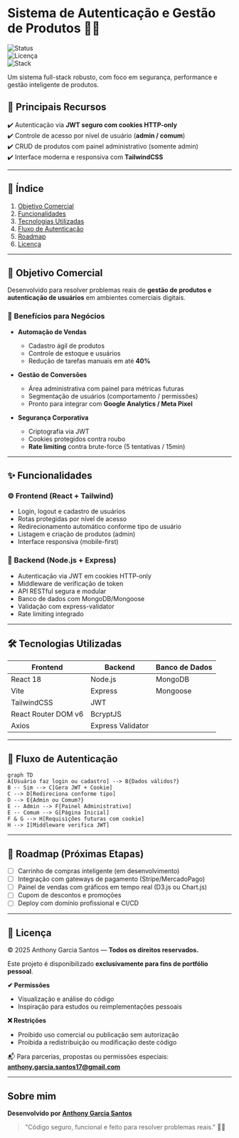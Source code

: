 # Sistema de Autenticação e Gestão de Produtos 🔐🚀  
![Status](https://img.shields.io/badge/status-Em%20Desenvolvimento-yellow)  
![Licença](https://img.shields.io/badge/license-Portf%C3%B3lio%20Pessoal-red)  
![Stack](https://img.shields.io/badge/stack-Node.js%20%2B%20React-blue)

Um sistema full-stack robusto, com foco em segurança, performance e gestão inteligente de produtos.

## 🧠 Principais Recursos
✔️ Autenticação via **JWT seguro com cookies HTTP-only**  
✔️ Controle de acesso por nível de usuário (**admin / comum**)  
✔️ CRUD de produtos com painel administrativo (somente admin)  
✔️ Interface moderna e responsiva com **TailwindCSS**

---

## 📌 Índice
1. [Objetivo Comercial](#objetivo-comercial)  
2. [Funcionalidades](#funcionalidades)  
3. [Tecnologias Utilizadas](#tecnologias-utilizadas)  
4. [Fluxo de Autenticação](#fluxo-de-autenticação)  
5. [Roadmap](#roadmap)  
6. [Licença](#licença)  

---

## 🎯 Objetivo Comercial
Desenvolvido para resolver problemas reais de **gestão de produtos e autenticação de usuários** em ambientes comerciais digitais.

### 💼 Benefícios para Negócios
- **Automação de Vendas**
  - Cadastro ágil de produtos
  - Controle de estoque e usuários
  - Redução de tarefas manuais em até **40%**

- **Gestão de Conversões**
  - Área administrativa com painel para métricas futuras
  - Segmentação de usuários (comportamento / permissões)
  - Pronto para integrar com **Google Analytics / Meta Pixel**

- **Segurança Corporativa**
  - Criptografia via JWT
  - Cookies protegidos contra roubo
  - **Rate limiting** contra brute-force (5 tentativas / 15min)

---

## ✨ Funcionalidades

### ⚙️ Frontend (React + Tailwind)
- Login, logout e cadastro de usuários
- Rotas protegidas por nível de acesso
- Redirecionamento automático conforme tipo de usuário
- Listagem e criação de produtos (admin)
- Interface responsiva (mobile-first)

### 🔐 Backend (Node.js + Express)
- Autenticação via JWT em cookies HTTP-only
- Middleware de verificação de token
- API RESTful segura e modular
- Banco de dados com MongoDB/Mongoose
- Validação com express-validator
- Rate limiting integrado

---

## 🛠 Tecnologias Utilizadas

| Frontend              | Backend              | Banco de Dados |
|-----------------------|----------------------|----------------|
| React 18              | Node.js              | MongoDB        |
| Vite                  | Express              | Mongoose       |
| TailwindCSS           | JWT                  |                |
| React Router DOM v6   | BcryptJS             |                |
| Axios                 | Express Validator    |                |

---

## 🔐 Fluxo de Autenticação

```mermaid
graph TD
A[Usuário faz login ou cadastro] --> B{Dados válidos?}
B -- Sim --> C[Gera JWT + Cookie]
C --> D[Redireciona conforme tipo]
D --> E{Admin ou Comum?}
E -- Admin --> F[Painel Administrativo]
E -- Comum --> G[Página Inicial]
F & G --> H[Requisições futuras com cookie]
H --> I[Middleware verifica JWT]
```

---

## 🔮 Roadmap (Próximas Etapas)
- [ ] Carrinho de compras inteligente (em desenvolvimento)
- [ ] Integração com gateways de pagamento (Stripe/MercadoPago)
- [ ] Painel de vendas com gráficos em tempo real (D3.js ou Chart.js)
- [ ] Cupom de descontos e promoções
- [ ] Deploy com domínio profissional e CI/CD

---

## 📝 Licença

© 2025 Anthony Garcia Santos — **Todos os direitos reservados.**

Este projeto é disponibilizado **exclusivamente para fins de portfólio pessoal**.

**✔ Permissões**  
- Visualização e análise do código  
- Inspiração para estudos ou reimplementações pessoais  

**❌ Restrições**  
- Proibido uso comercial ou publicação sem autorização  
- Proibida a redistribuição ou modificação deste código  

📬 Para parcerias, propostas ou permissões especiais:  
**anthony.garcia.santos17@gmail.com**

---

## Sobre mim

**Desenvolvido por [Anthony Garcia Santos](https://www.linkedin.com/in/anthony-santos-17820b358/)**  
> "Código seguro, funcional e feito para resolver problemas reais." 💼💡
